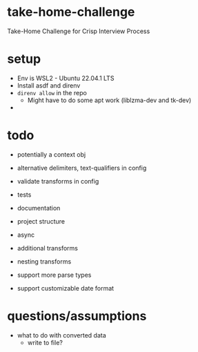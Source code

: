 # take-home-challenge
Take-Home Challenge for Crisp Interview Process

# setup
- Env is WSL2 - Ubuntu 22.04.1 LTS
- Install asdf and direnv
- `direnv allow` in the repo
  - Might have to do some apt work (liblzma-dev and tk-dev)
- 

# todo

- potentially a context obj

- alternative delimiters, text-qualifiers in config
- validate transforms in config
- tests
- documentation
- project structure

- async
- additional transforms
- nesting transforms
- support more parse types
- support customizable date format

# questions/assumptions
- what to do with converted data
    - write to file?
